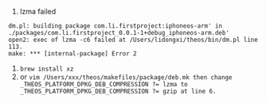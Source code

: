 1. lzma failed
```
dm.pl: building package com.li.firstproject:iphoneos-arm' in ./packages/com.li.firstproject_0.0.1-1+debug_iphoneos-arm.deb'
open2: exec of lzma -c6 failed at /Users/lidongxi/theos/bin/dm.pl line 113.
make: *** [internal-package] Error 2
```
  1. `brew install xz`
  2. or  `vim /Users/xxx/theos/makefiles/package/deb.mk then change _THEOS_PLATFORM_DPKG_DEB_COMPRESSION ?= lzma to _THEOS_PLATFORM_DPKG_DEB_COMPRESSION ?= gzip at line 6.`